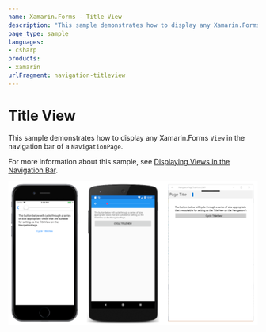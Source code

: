```yaml
---
name: Xamarin.Forms - Title View
description: "This sample demonstrates how to display any Xamarin.Forms View in the navigation bar of a NavigationPage (navigation)"
page_type: sample
languages:
- csharp
products:
- xamarin
urlFragment: navigation-titleview
---
```

# Title View

This sample demonstrates how to display any Xamarin.Forms `View` in the navigation bar of a `NavigationPage`.

For more information about this sample, see [Displaying Views in the Navigation Bar](https://docs.microsoft.com/xamarin/xamarin-forms/app-fundamentals/navigation/hierarchical#displaying-views-in-the-navigation-bar).

![Title View application screenshot](Screenshots/01All.png "Title View application screenshot")


